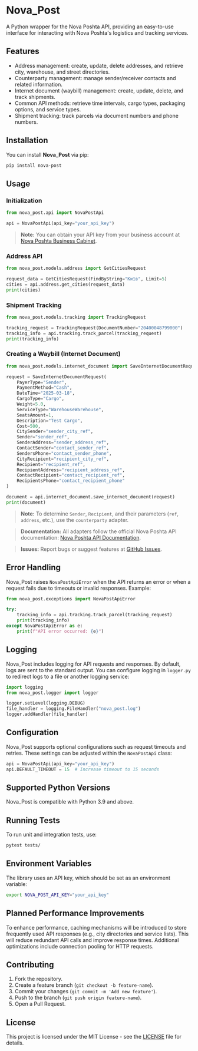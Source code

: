 # Nova\_Post

A Python wrapper for the Nova Poshta API, providing an easy-to-use interface for interacting with Nova Poshta's logistics and tracking services.

## Features

- Address management: create, update, delete addresses, and retrieve city, warehouse, and street directories.
- Counterparty management: manage sender/receiver contacts and related information.
- Internet document (waybill) management: create, update, delete, and track shipments.
- Common API methods: retrieve time intervals, cargo types, packaging options, and service types.
- Shipment tracking: track parcels via document numbers and phone numbers.

## Installation

You can install **Nova\_Post** via pip:

```sh
pip install nova-post
```

## Usage

### Initialization

```python
from nova_post.api import NovaPostApi

api = NovaPostApi(api_key="your_api_key")
```

> **Note:** You can obtain your API key from your business account at [Nova Poshta Business Cabinet](https://new.novaposhta.ua/).

### Address API

```python
from nova_post.models.address import GetCitiesRequest

request_data = GetCitiesRequest(FindByString="Київ", Limit=5)
cities = api.address.get_cities(request_data)
print(cities)
```

### Shipment Tracking

```python
from nova_post.models.tracking import TrackingRequest

tracking_request = TrackingRequest(DocumentNumber="20400048799000")
tracking_info = api.tracking.track_parcel(tracking_request)
print(tracking_info)
```

### Creating a Waybill (Internet Document)

```python
from nova_post.models.internet_document import SaveInternetDocumentRequest

request = SaveInternetDocumentRequest(
    PayerType="Sender",
    PaymentMethod="Cash",
    DateTime="2025-03-18",
    CargoType="Cargo",
    Weight=5.0,
    ServiceType="WarehouseWarehouse",
    SeatsAmount=1,
    Description="Test Cargo",
    Cost=500,
    CitySender="sender_city_ref",
    Sender="sender_ref",
    SenderAddress="sender_address_ref",
    ContactSender="contact_sender_ref",
    SendersPhone="contact_sender_phone",
    CityRecipient="recipient_city_ref",
    Recipient="recipient_ref",
    RecipientAddress="recipient_address_ref",
    ContactRecipient="contact_recipient_ref",
    RecipientsPhone="contact_recipient_phone"
)

document = api.internet_document.save_internet_document(request)
print(document)
```

> **Note:** To determine `Sender`, `Recipient`, and their parameters (`ref`, `address`, etc.), use the `counterparty` adapter.

> **Documentation:** All adapters follow the official Nova Poshta API documentation: [Nova Poshta API Documentation](https://developers.novaposhta.ua/documentation).

> **Issues:** Report bugs or suggest features at [GitHub Issues](https://github.com/TrippyFrenemy/nova_post/issues).

## Error Handling

Nova\_Post raises `NovaPostApiError` when the API returns an error or when a request fails due to timeouts or invalid responses. Example:

```python
from nova_post.exceptions import NovaPostApiError

try:
    tracking_info = api.tracking.track_parcel(tracking_request)
    print(tracking_info)
except NovaPostApiError as e:
    print(f"API error occurred: {e}")
```

## Logging

Nova\_Post includes logging for API requests and responses. By default, logs are sent to the standard output. You can configure logging in `logger.py` to redirect logs to a file or another logging service:

```python
import logging
from nova_post.logger import logger

logger.setLevel(logging.DEBUG)
file_handler = logging.FileHandler("nova_post.log")
logger.addHandler(file_handler)
```

## Configuration

Nova\_Post supports optional configurations such as request timeouts and retries. These settings can be adjusted within the `NovaPostApi` class:

```python
api = NovaPostApi(api_key="your_api_key")
api.DEFAULT_TIMEOUT = 15  # Increase timeout to 15 seconds
```

## Supported Python Versions

Nova\_Post is compatible with Python 3.9 and above.

## Running Tests

To run unit and integration tests, use:

```sh
pytest tests/
```

## Environment Variables

The library uses an API key, which should be set as an environment variable:

```sh
export NOVA_POST_API_KEY="your_api_key"
```



## Planned Performance Improvements

To enhance performance, caching mechanisms will be introduced to store frequently used API responses (e.g., city directories and service lists). This will reduce redundant API calls and improve response times. Additional optimizations include connection pooling for HTTP requests.



## Contributing

1. Fork the repository.
2. Create a feature branch (`git checkout -b feature-name`).
3. Commit your changes (`git commit -m 'Add new feature'`).
4. Push to the branch (`git push origin feature-name`).
5. Open a Pull Request.

## License

This project is licensed under the MIT License - see the [LICENSE](LICENSE) file for details.

